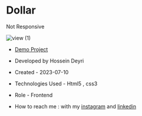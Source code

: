 # Dollar
Not Responsive

![view (1)](https://github.com/hossein-deyri/Dollar-trick/assets/136192436/bf4ba248-6e97-4b1c-bff0-1570f4c125aa)

- [Demo Project](https://hossein-deyri.github.io/Dollar-trick/)

- Developed by Hossein Deyri

- Created - 2023-07-10

- Technologies Used - Html5 , css3 

- Role - Frontend

- How to reach me : with my [instagram](https://www.instagram.com/hossein.deyri_web) and [linkedin](https://www.linkedin.com/in/hossein-deyri)
